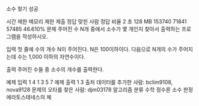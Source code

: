 소수 찾기 성공
 
시간 제한	메모리 제한	제출	정답	맞힌 사람	정답 비율
2 초	128 MB	153740	71841	57485	46.610%
문제
주어진 수 N개 중에서 소수가 몇 개인지 찾아서 출력하는 프로그램을 작성하시오.

입력
첫 줄에 수의 개수 N이 주어진다. N은 100이하이다. 다음으로 N개의 수가 주어지는데 수는 1,000 이하의 자연수이다.

출력
주어진 수들 중 소수의 개수를 출력한다.

예제 입력 1 
4
1 3 5 7
예제 출력 1 
3
출처
데이터를 추가한 사람: bclim9108, nova9128
문제의 오타를 찾은 사람: djm03178
알고리즘 분류
수학
정수론
소수 판정
에라토스테네스의 체